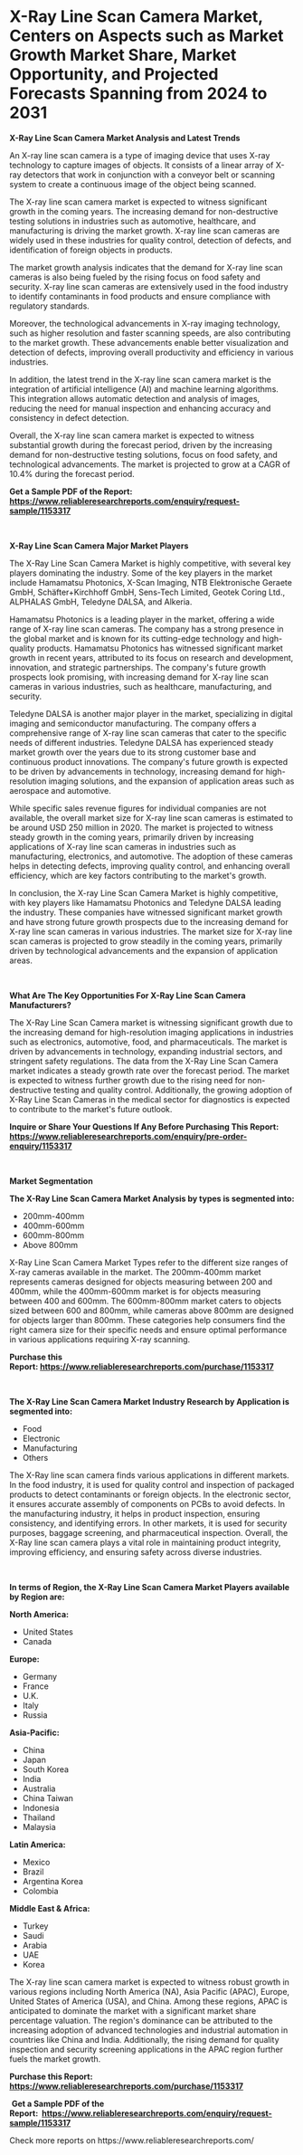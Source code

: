 <p><h1>X-Ray Line Scan Camera Market, Centers on Aspects such as Market Growth Market Share, Market Opportunity, and Projected Forecasts Spanning from 2024 to 2031</h1></p><p><strong>X-Ray Line Scan Camera Market Analysis and Latest Trends</strong></p>
<p><p>An X-ray line scan camera is a type of imaging device that uses X-ray technology to capture images of objects. It consists of a linear array of X-ray detectors that work in conjunction with a conveyor belt or scanning system to create a continuous image of the object being scanned.</p><p>The X-ray line scan camera market is expected to witness significant growth in the coming years. The increasing demand for non-destructive testing solutions in industries such as automotive, healthcare, and manufacturing is driving the market growth. X-ray line scan cameras are widely used in these industries for quality control, detection of defects, and identification of foreign objects in products.</p><p>The market growth analysis indicates that the demand for X-ray line scan cameras is also being fueled by the rising focus on food safety and security. X-ray line scan cameras are extensively used in the food industry to identify contaminants in food products and ensure compliance with regulatory standards.</p><p>Moreover, the technological advancements in X-ray imaging technology, such as higher resolution and faster scanning speeds, are also contributing to the market growth. These advancements enable better visualization and detection of defects, improving overall productivity and efficiency in various industries.</p><p>In addition, the latest trend in the X-ray line scan camera market is the integration of artificial intelligence (AI) and machine learning algorithms. This integration allows automatic detection and analysis of images, reducing the need for manual inspection and enhancing accuracy and consistency in defect detection.</p><p>Overall, the X-ray line scan camera market is expected to witness substantial growth during the forecast period, driven by the increasing demand for non-destructive testing solutions, focus on food safety, and technological advancements. The market is projected to grow at a CAGR of 10.4% during the forecast period.</p></p>
<p><strong>Get a Sample PDF of the Report:&nbsp; <a href="https://www.reliableresearchreports.com/enquiry/request-sample/1153317">https://www.reliableresearchreports.com/enquiry/request-sample/1153317</a></strong></p>
<p>&nbsp;</p>
<p><strong>X-Ray Line Scan Camera Major Market Players</strong></p>
<p><p>The X-Ray Line Scan Camera Market is highly competitive, with several key players dominating the industry. Some of the key players in the market include Hamamatsu Photonics, X-Scan Imaging, NTB Elektronische Geraete GmbH, Schäfter+Kirchhoff GmbH, Sens-Tech Limited, Geotek Coring Ltd., ALPHALAS GmbH, Teledyne DALSA, and Alkeria.</p><p>Hamamatsu Photonics is a leading player in the market, offering a wide range of X-ray line scan cameras. The company has a strong presence in the global market and is known for its cutting-edge technology and high-quality products. Hamamatsu Photonics has witnessed significant market growth in recent years, attributed to its focus on research and development, innovation, and strategic partnerships. The company's future growth prospects look promising, with increasing demand for X-ray line scan cameras in various industries, such as healthcare, manufacturing, and security. </p><p>Teledyne DALSA is another major player in the market, specializing in digital imaging and semiconductor manufacturing. The company offers a comprehensive range of X-ray line scan cameras that cater to the specific needs of different industries. Teledyne DALSA has experienced steady market growth over the years due to its strong customer base and continuous product innovations. The company's future growth is expected to be driven by advancements in technology, increasing demand for high-resolution imaging solutions, and the expansion of application areas such as aerospace and automotive.</p><p>While specific sales revenue figures for individual companies are not available, the overall market size for X-ray line scan cameras is estimated to be around USD 250 million in 2020. The market is projected to witness steady growth in the coming years, primarily driven by increasing applications of X-ray line scan cameras in industries such as manufacturing, electronics, and automotive. The adoption of these cameras helps in detecting defects, improving quality control, and enhancing overall efficiency, which are key factors contributing to the market's growth.</p><p>In conclusion, the X-ray Line Scan Camera Market is highly competitive, with key players like Hamamatsu Photonics and Teledyne DALSA leading the industry. These companies have witnessed significant market growth and have strong future growth prospects due to the increasing demand for X-ray line scan cameras in various industries. The market size for X-ray line scan cameras is projected to grow steadily in the coming years, primarily driven by technological advancements and the expansion of application areas.</p></p>
<p>&nbsp;</p>
<p><strong>What Are The Key Opportunities For X-Ray Line Scan Camera Manufacturers?</strong></p>
<p><p>The X-Ray Line Scan Camera market is witnessing significant growth due to the increasing demand for high-resolution imaging applications in industries such as electronics, automotive, food, and pharmaceuticals. The market is driven by advancements in technology, expanding industrial sectors, and stringent safety regulations. The data from the X-Ray Line Scan Camera market indicates a steady growth rate over the forecast period. The market is expected to witness further growth due to the rising need for non-destructive testing and quality control. Additionally, the growing adoption of X-Ray Line Scan Cameras in the medical sector for diagnostics is expected to contribute to the market's future outlook.</p></p>
<p><strong>Inquire or Share Your Questions If Any Before Purchasing This Report: <a href="https://www.reliableresearchreports.com/enquiry/pre-order-enquiry/1153317">https://www.reliableresearchreports.com/enquiry/pre-order-enquiry/1153317</a></strong></p>
<p>&nbsp;</p>
<p><strong>Market Segmentation</strong></p>
<p><strong>The X-Ray Line Scan Camera Market Analysis by types is segmented into:</strong></p>
<p><ul><li>200mm-400mm</li><li>400mm-600mm</li><li>600mm-800mm</li><li>Above 800mm</li></ul></p>
<p><p>X-Ray Line Scan Camera Market Types refer to the different size ranges of X-ray cameras available in the market. The 200mm-400mm market represents cameras designed for objects measuring between 200 and 400mm, while the 400mm-600mm market is for objects measuring between 400 and 600mm. The 600mm-800mm market caters to objects sized between 600 and 800mm, while cameras above 800mm are designed for objects larger than 800mm. These categories help consumers find the right camera size for their specific needs and ensure optimal performance in various applications requiring X-ray scanning.</p></p>
<p><strong>Purchase this Report:&nbsp;<a href="https://www.reliableresearchreports.com/purchase/1153317">https://www.reliableresearchreports.com/purchase/1153317</a></strong></p>
<p>&nbsp;</p>
<p><strong>The X-Ray Line Scan Camera Market Industry Research by Application is segmented into:</strong></p>
<p><ul><li>Food</li><li>Electronic</li><li>Manufacturing</li><li>Others</li></ul></p>
<p><p>The X-Ray line scan camera finds various applications in different markets. In the food industry, it is used for quality control and inspection of packaged products to detect contaminants or foreign objects. In the electronic sector, it ensures accurate assembly of components on PCBs to avoid defects. In the manufacturing industry, it helps in product inspection, ensuring consistency, and identifying errors. In other markets, it is used for security purposes, baggage screening, and pharmaceutical inspection. Overall, the X-Ray line scan camera plays a vital role in maintaining product integrity, improving efficiency, and ensuring safety across diverse industries.</p></p>
<p>&nbsp;</p>
<p><strong>In terms of Region, the X-Ray Line Scan Camera Market Players available by Region are:</strong></p>
<p>
    <p> <strong> North America: </strong>
        <ul>
            <li>United States</li>
            <li>Canada</li>
        </ul>
        </p> 
    <p> <strong> Europe: </strong>
        <ul>
            <li>Germany</li>
            <li>France</li>
            <li>U.K.</li>
            <li>Italy</li>
            <li>Russia</li>
        </ul>
        </p> 
    <p> <strong> Asia-Pacific: </strong>
        <ul>
            <li>China</li>
            <li>Japan</li>
            <li>South Korea</li>
            <li>India</li>
            <li>Australia</li>
            <li>China Taiwan</li>
            <li>Indonesia</li>
            <li>Thailand</li>
            <li>Malaysia</li>
        </ul>
        </p> 
    <p> <strong> Latin America: </strong>
        <ul>
            <li>Mexico</li>
            <li>Brazil</li>
            <li>Argentina Korea</li>
            <li>Colombia</li>
        </ul>
        </p> 
    <p> <strong> Middle East & Africa: </strong>
        <ul>
            <li>Turkey</li>
            <li>Saudi</li>
            <li>Arabia</li>
            <li>UAE</li>
            <li>Korea</li>
        </ul>
    </p>
    </p>
<p><p>The X-ray line scan camera market is expected to witness robust growth in various regions including North America (NA), Asia Pacific (APAC), Europe, United States of America (USA), and China. Among these regions, APAC is anticipated to dominate the market with a significant market share percentage valuation. The region's dominance can be attributed to the increasing adoption of advanced technologies and industrial automation in countries like China and India. Additionally, the rising demand for quality inspection and security screening applications in the APAC region further fuels the market growth.</p></p>
<p><strong>Purchase this Report: <a href="https://www.reliableresearchreports.com/purchase/1153317">https://www.reliableresearchreports.com/purchase/1153317</a></strong></p>
<p>&nbsp;<strong>Get a Sample PDF of the Report:&nbsp;&nbsp;<a href="https://www.reliableresearchreports.com/enquiry/request-sample/1153317">https://www.reliableresearchreports.com/enquiry/request-sample/1153317</a></strong></p>
<p><strong></strong></p>
<p>Check more reports on https://www.reliableresearchreports.com/</p>